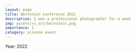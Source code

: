 ```yaml
---
layout: page
title: Bernstein Conference 2022
description: I was a professional photographer for a week
img: assets/rs_art/bernstein.png
importance: 1
category: science event
---
```


Year: 2022